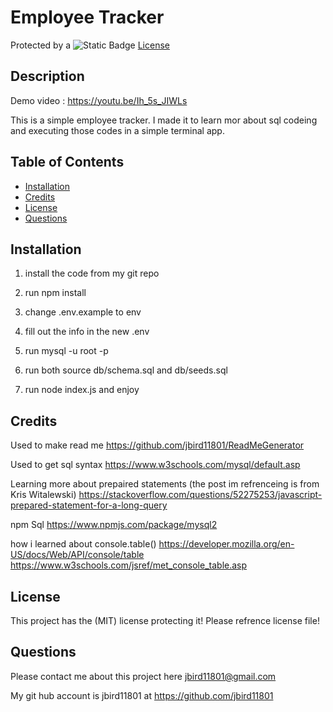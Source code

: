 # Employee Tracker

Protected by a ![Static Badge](https://img.shields.io/badge/MIT-b06402) [License](#license)

## Description

Demo video : https://youtu.be/Ih_5s_JIWLs

This is a simple employee tracker. I made it to learn mor about sql codeing and executing those codes in a simple terminal app.

## Table of Contents

- [Installation](#installation)
- [Credits](#credits)
- [License](#license)
- [Questions](#Questions)

## Installation

1) install the code from my git repo  

2) run npm install 

3) change .env.example  to  env  

4)  fill out the info  in the new .env 

5) run mysql -u root -p  

6)  run both source db/schema.sql and db/seeds.sql 

7) run node index.js and enjoy 

## Credits

Used to make read me https://github.com/jbird11801/ReadMeGenerator

Used to get sql syntax https://www.w3schools.com/mysql/default.asp

Learning more about prepaired statements (the post im refrenceing is from Kris Witalewski) https://stackoverflow.com/questions/52275253/javascript-prepared-statement-for-a-long-query

npm Sql https://www.npmjs.com/package/mysql2

how i learned about console.table() https://developer.mozilla.org/en-US/docs/Web/API/console/table https://www.w3schools.com/jsref/met_console_table.asp

## License

This project has the (MIT) license protecting it! Please refrence license file!

## Questions

Please contact me about this project here [jbird11801@gmail.com](mailto:jbird11801@gmail.com)
            
My git hub account is jbird11801 at https://github.com/jbird11801